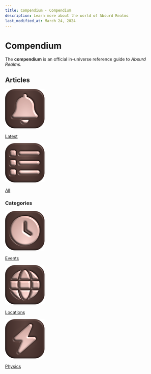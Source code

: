 ```yaml
---
title: Compendium - Compendium
description: Learn more about the world of Absurd Realms
last_modified_at: March 24, 2024
---
```


# Compendium
The **compendium** is an official in-universe reference guide to *Absurd Realms*.

## Articles
<div class="flexmenu" markdown=0>
    <a class="feature option" href="/compendium/latest/">
        <img src="/assets/images/ui/bell.png">
        <div><p>Latest</p></div>
    </a>
    <a class="feature option" href="/compendium/articles/">
        <img src="/assets/images/ui/list.png">
        <div><p>All</p></div>
    </a>
</div>

### Categories
<div class="flexmenu" markdown=0>
    <a class="feature option" href="/compendium/events/">
        <img src="/assets/images/ui/clock.png">
        <div><p>Events</p></div>
    </a>
    <a class="feature option" href="/compendium/locations/">
        <img src="/assets/images/ui/globe.png">
        <div><p>Locations</p></div>
    </a>
    <a class="feature option" href="/compendium/physics/">
        <img src="/assets/images/ui/bolt.png">
        <div><p>Physics</p></div>
    </a>
</div>